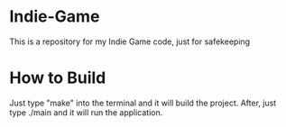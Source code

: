 # Indie-Game
This is a repository for my Indie Game code, just for safekeeping

# How to Build
Just type "make" into the terminal and it will build the project.
After, just type ./main and it will run the application.